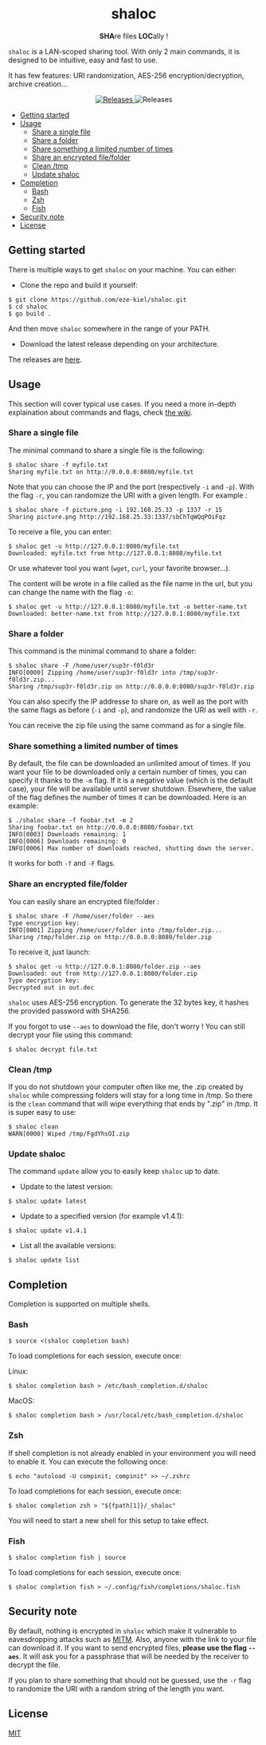 <h1 align="center">shaloc</h1>

<p align="center"><b>SHA</b>re files <b>LOC</b>ally !</p>

`shaloc` is a LAN-scoped sharing tool. With only 2 main commands, it is designed to be intuitive, easy and fast to use.

It has few features: URI randomization, AES-256 encryption/decryption, archive creation...

<p align="center">
  <a href="https://github.com/eze-kiel/shaloc/releases">
    <img src="https://img.shields.io/github/v/release/eze-kiel/shaloc" alt="Releases">
  </a>
  <img src="https://img.shields.io/github/v/release/eze-kiel/shaloc"alt="Releases">
</p>

- [Getting started](#getting-started)
- [Usage](#usage)
  - [Share a single file](#share-a-single-file)
  - [Share a folder](#share-a-folder)
  - [Share something a limited number of times](#share-something-a-limited-number-of-times)
  - [Share an encrypted file/folder](#share-an-encrypted-filefolder)
  - [Clean /tmp](#clean-tmp)
  - [Update shaloc](#update-shaloc)
- [Completion](#completion)
  - [Bash](#bash)
  - [Zsh](#zsh)
  - [Fish](#fish)
- [Security note](#security-note)
- [License](#license)

## Getting started

There is multiple ways to get `shaloc` on your machine. You can either:

* Clone the repo and build it yourself:

```
$ git clone https://github.com/eze-kiel/shaloc.git
$ cd shaloc
$ go build .
```

And then move `shaloc` somewhere in the range of your PATH.

* Download the latest release depending on your architecture.

The releases are [here](https://github.com/eze-kiel/shaloc/releases).

## Usage

This section will cover typical use cases. If you need a more in-depth explaination about commands and flags, check [the wiki](https://github.com/eze-kiel/shaloc/wiki).

### Share a single file

The minimal command to share a single file is the following:

```
$ shaloc share -f myfile.txt
Sharing myfile.txt on http://0.0.0.0:8080/myfile.txt
```

Note that you can choose the IP and the port (respectively `-i` and `-p`). With the flag `-r`, you can randomize the URI with a given length. For example :

```
$ shaloc share -f picture.png -i 192.168.25.33 -p 1337 -r 15
Sharing picture.png http://192.168.25.33:1337/sbChTqWQqPOiFqz
```

To receive a file, you can enter:

```
$ shaloc get -u http://127.0.0.1:8080/myfile.txt
Downloaded: myfile.txt from http://127.0.0.1:8080/myfile.txt
```

Or use whatever tool you want (`wget`, `curl`, your favorite browser...).

The content will be wrote in a file called as the file name in the url, but you can change the name with the flag `-o`:

```
$ shaloc get -u http://127.0.0.1:8080/myfile.txt -o better-name.txt
Downloaded: better-name.txt from http://127.0.0.1:8080/myfile.txt
```

### Share a folder

This command is the minimal command to share a folder:

```
$ shaloc share -F /home/user/sup3r-f0ld3r
INFO[0000] Zipping /home/user/sup3r-f0ld3r into /tmp/sup3r-f0ld3r.zip... 
Sharing /tmp/sup3r-f0ld3r.zip on http://0.0.0.0:8080/sup3r-f0ld3r.zip
```

You can also specify the IP addresse to share on, as well as the port with the same flags as before (`-i` and `-p`), and randomize the URI as well with `-r`.

You can receive the zip file using the same command as for a single file.

### Share something a limited number of times

By default, the file can be downloaded an unlimited amout of times. If you want your file to be downloaded only a certain number of times, you can specify it thanks to the `-m` flag. If it is a negative value (which is the default case), your file will be available until server shutdown. Elsewhere, the value of the flag defines the number of times it can be downloaded. Here is an example:

```
$ ./shaloc share -f foobar.txt -m 2
Sharing foobar.txt on http://0.0.0.0:8080/foobar.txt
INFO[0003] Downloads remaining: 1                       
INFO[0006] Downloads remaining: 0                       
INFO[0006] Max number of downloads reached, shutting down the server.
```

It works for both `-f` and `-F` flags.

### Share an encrypted file/folder

You can easily share an encrypted file/folder :

```
$ shaloc share -F /home/user/folder --aes
Type encryption key:
INFO[0001] Zipping /home/user/folder into /tmp/folder.zip... 
Sharing /tmp/folder.zip on http://0.0.0.0:8080/folder.zip
```

To receive it, just launch:

```
$ shaloc get -u http://127.0.0.1:8080/folder.zip --aes
Downloaded: out from http://127.0.0.1:8080/folder.zip
Type decryption key:
Decrypted out in out.dec
```

`shaloc` uses AES-256 encryption. To generate the 32 bytes key, it hashes the provided password with SHA256.

If you forgot to use `--aes` to download the file, don't worry ! You can still decrypt your file using this command:

```
$ shaloc decrypt file.txt
```

### Clean /tmp

If you do not shutdown your computer often like me, the .zip created by `shaloc` while compressing folders will stay for a long time in /tmp. So there is the `clean` command that will wipe everything that ends by ".zip" in /tmp. It is super easy to use:

```
$ shaloc clean
WARN[0000] Wiped /tmp/FgdYhsOI.zip
```

### Update shaloc

The command `update` allow you to easily keep `shaloc` up to date.

* Update to the latest version:

```
$ shaloc update latest
```

* Update to a specified version (for example v1.4.1):

```
$ shaloc update v1.4.1
```

* List all the available versions:

```
$ shaloc update list
```

## Completion

Completion is supported on multiple shells.

### Bash

```
$ source <(shaloc completion bash)
```

To load completions for each session, execute once:

Linux:

```
$ shaloc completion bash > /etc/bash_completion.d/shaloc
```

MacOS:

```
$ shaloc completion bash > /usr/local/etc/bash_completion.d/shaloc
```

### Zsh

If shell completion is not already enabled in your environment you will need to enable it.  You can execute the following once:

```
$ echo "autoload -U compinit; compinit" >> ~/.zshrc
```

To load completions for each session, execute once:

```
$ shaloc completion zsh > "${fpath[1]}/_shaloc"
```

You will need to start a new shell for this setup to take effect.

### Fish

```
$ shaloc completion fish | source
```

To load completions for each session, execute once:

```
$ shaloc completion fish > ~/.config/fish/completions/shaloc.fish
```

## Security note

By default, nothing is encrypted in `shaloc` which make it vulnerable to eavesdropping attacks such as [MITM](https://en.wikipedia.org/wiki/Man-in-the-middle_attack). Also, anyone with the link to your file can download it. If you want to send encrypted files, **please use the flag `--aes`**. It will ask you for a passphrase that will be needed by the receiver to decrypt the file.

If you plan to share something that should not be guessed, use the `-r` flag to randomize the URI with a random string of the length you want.

## License

[MIT](https://choosealicense.com/licenses/mit/)
